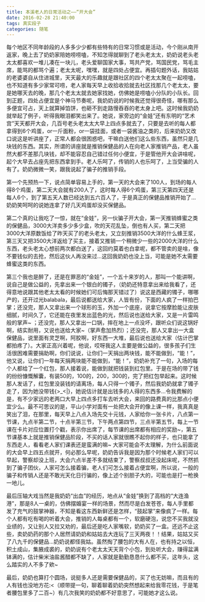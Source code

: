 ```yaml
---
title: 本溪老人的日常活动之——“开大会”
date: 2016-02-28 21:40:00
tags: 真实段子
categories: 随笔
---
```


每个地区不同年龄段的人多多少少都有些特有的日常习惯或是活动，今个刚从南开返家，晚上去了奶奶家陪她唠唠嗑，不知怎得就聊到了老头老太太，奶奶说老头老太太都喜欢一堆儿凑在一块儿，老头爱聊国家大事，骂共产党，骂国民党，骂毛主席，能骂的都骂个遍；老太太呢，嘿嘿，就是四处占便宜。再插句题外话，我姑姑的老婆婆自从住进城里，天天最大的乐趣就是跟社区的四个老太太聚在一起唠嗑，也不知道有多少家常可唠，老人家每天早上收拾收拾就去社区找那几个老太太，要是她哪天去的晚，那几个老太太就去她家找她，仿佛她是唠嗑小分队的小队长。回到正题，四处占便宜是个神马节奏呢，我奶奶说的时候我还觉得很奇怪，哪有那么多便宜可占，天上就算掉馅饼，也砸不到走路慢吞吞的老太身上吧。这时候我奶奶就举起了例子，听得我眼泪都笑出来了。她说，家旁边的“金娃”还有东明的“艺术宫”天天都开大会，几百号老头老太太大早上四点多就去了，只要是去听的每人都拿得到6个鸡蛋，or一斤面粉，or一袋挂面，或者一袋酱油之类的，后来奶奶又改口说这是听讲座了，正常人都会很困惑吧，干嘛白送他们这么些东西，虽然只是几块钱的东西。其实，所谓的讲座就是推销保健品的人在向老人家推销产品，老人虽然大都不差那几块钱，却不能容忍自己错过任何小便宜，于是管他开大会讲啥呢，起个大早去占座先把东西拿到手。老人乐呵了，传销的人也乐呵了，上当受骗的人有了。奶奶微微一笑，跟我说起了骗子的推销手段。

第一个先预热一下，说点简单容易上手的，第一天的大会来了100人，到场的每人得8个鸡蛋，第二天大会就有200人了，这时每人得6个鸡蛋，第三天第四天还是每人6个，到了第五天人数已经达到五六百人了，于是真正的保健品推销开始了…奶奶笑呵呵的说她连拿了好几天鸡蛋却没买保健品。

第二个真的让我吃了一惊，就在“金娃”，另一伙骗子开大会，第一天推销蜂蜜之类的保健品，3000大洋卖多少多少盒，吹的天花乱坠，倒也有人买，第二天把3000大洋原数饭给了昨天买了的老头老太，又立刻推销3500大洋的什么蜂王浆，第三天又把3500大洋返给了买主，接着又推销一个稍微少一些的2000大洋的什么东西，老头老太心想前两次都白送了，这回约莫着也白拿呢，都不管卖的是啥，像不要钱似的去抢，然后这伙人再没来过…这回我奶奶也没上当，可能是她不太需要蜂蜜这类的东西。

第三个我也是醉了，还是在罪恶的“金娃”，一个五十来岁的人，那叫一个能讲啊，说自己是做公益的，先拿出来一个银白的镯子，（奶奶还特意拿出来给我看了，还得意地说跟其他老太太看的时候她们可后悔那天错过了）说这是西藏的镯子，哪哪产的，还开过光balabala，最后说都送给大家，人皆有份，下面的人疯了一样拍巴掌；还没完，那人又拿出来一个球形的玉，外加一个底座，说拿它按摩脸能让皮肤细腻，时间久了，它还能在夜里发出蓝色的光，然后说也送给大家，又是一片雷鸣般的掌声~ ；还没完，那人又拿出一口锅，摔在地上一点没坏，跟听众们说这锅好啊，结实耐用，又说也送给大家~（掌声愈加热烈）；还没完，那人又拿出一大盒保健品，说里面有灵芝啊，阿胶啊，好东西一大堆，最后说也送给大家（估计巴掌都拍疼了）。大家正高兴着呢，他说，哎呀我这人主要是做公益的，很多孩子们生活很困难需要捐助啊，你们说说，让你们一天捐出两块钱，能不能做到，“能！”，他又说，让你们一年每天捐两块能不能做到，“能！”，奶奶补充了一句，入场的每个人都给了一个红包，那人接着说，能做到就把钱装到红包里。于是在场的带了钱的纷纷慷慨解囊，有装50的，100的，200，300的，完了把红包举起来。这时候那人发话了，红包里没装钱的请离场，每人只得一个镯子，然后我奶奶就拿了镯子走了，因为她没带钱{>_<|}，她说估计就是出钱多的人得的东西多…令我费解的是，有不少家远的老两口大早上四点多打车去听大会，来回的路费真的比那点小便宜少么。最不可思议的是，平山小学对面有一处把大会开的像上课一样，我真真是笑出了泪，在那里，每天早上八点入场先交十元钱，人家给你一张卡片，八点第一节课，九点半第二节，十点半第三节，下午两点第四节，三点半第五节，每上一节课在卡片对应位置打个戳，表示你出席了，每节课的出席都有相应的奖励~，第五节课基本上就是推销保健品阶段，不买的话人家就很瞧不起你的样子，也只能拿了东西走人，看看老人家们课表还是蛮满的嘛~ 大家可能会不太理解，为什么前面说的大会早上四五点就开，何必那么早呢，奶奶告诉我是因为那个时候老人家们可以早起，警察却没上班，大会六点半差不多就结束了，警察叔叔还没起床呢，不然抓到了骗子团伙，人家可怎么接着骗，老人们可怎么接着占便宜啊，所以说，一般的骗子和传销人还是不敢光天化日行骗的，像上述个别胆子大的，可能也是打一枪换一地儿。

最后压轴大戏当然是我奶奶“出血”的经历，地点从“金娃”换到了高档的“大连渔港”，那是8人一桌的，仿佛摆婚宴一样的场景，然而尽是白发苍苍，每人手里都发了充气的鼓掌神器，不知是看这东西新鲜还是怎样，“鼓起掌”来像疯了一样。每个人都有吃有喝的听着大会，推销的人每桌都有一个，软磨硬泡，说您不买我就没业绩的，又让别人又拉又劝的，最后还是吃人家嘴软，奶奶买了一盒。还远不止这些，卖奶奶药的那个人居然请奶奶和姑姑去大连玩了三天两夜！！结果，姑姑又买了八九千的保健品…奶奶说都怪我姑。虽然掏了腰包的大有人在，也有持之以恒，积土成山，集腋成裘的，奶奶说有个老太太天天背个小包，到处听大会，赚得盆满钵满的，估计柴米油盐酱醋都不缺了，人家就是勤勤恳恳什么都不买，这年头，这么踏实的人不多了欸~

最后，奶奶也算打个圆场，说挺多人还是需要保健品的，买了也无妨嘛，而且有的人有钱也没地方花:<（顺带提一句，聊着聊着奶奶突然想起来给我零花钱，于是笔者腰包里多了二百~）有几次我笑的奶奶都不好意思了，可能她才这么说。
